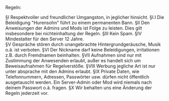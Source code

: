 Regeln: 

§I Respektvoller und freundlicher Umgangston, in jeglicher hinsicht. 
§I.I Die Beleidigung "Hurensohn" führt zu einem permanenten Bann. 
§II Den Anweisungen der Admins und Mods ist Folge zu leisten. Dies gilt insbesondere bei nichteinhaltung der Regeln. 
§III Kein Spam. 
§IV Mindestalter für den Server 12 Jahre.  
§V Gespräche stören durch unangebrachte Hintergrundgeräusche, Musik o.ä. ist verboten. 
§VI Der Nickname darf keine Beleidigungen, irritationen z.B. durch Fremdnamen beinhalten. 
§VII Aufnahmen sind nur mit Zustimmung der Anwesenden erlaubt, außer es handelt sich um Beweisaufnahmen für Regelverstöße. 
§VIII Werbung jegliche Art ist nur unter absprache mit den Admins erlaubt. 
§IX Private Daten, wie Telefonnummern, Adressen, Passwörter usw. dürfen nicht öffentlich ausgetauscht werden. Ein Server-Admin oder Mod wird niemals nach deinem Passwort o.ä. fragen. 
§X Wir behalten uns eine Änderung der Regeln jederzeit vor.
